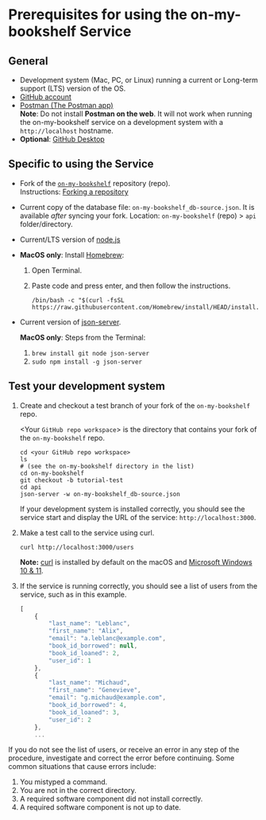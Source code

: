 # Prerequisites for using the on-my-bookshelf Service

## General

* Development system (Mac, PC, or Linux) running a current or Long-term support (LTS) version of the OS.
* [GitHub account](https://github.com)
* [Postman (The Postman app) ](https://www.postman.com/downloads/)<br>
  **Note**: Do not install **Postman on the web**. It will not work when running the on-my-bookshelf service on a development system with a ``http://localhost`` hostname.
* **Optional**: [GitHub Desktop](https://desktop.github.com)

## Specific to using the Service

* Fork of the [`on-my-bookshelf`](https://github.com/davkow/on-my-bookshelf) repository (repo).<br>
Instructions: [Forking a repository](https://docs.github.com/en/pull-requests/collaborating-with-pull-requests/working-with-forks/fork-a-repo#forking-a-repository)

* Current copy of the database file: `on-my-bookshelf_db-source.json`. It is available *after* syncing your fork. Location: `on-my-bookshelf` (repo) &gt; `api` folder/directory. 

* Current/LTS version of [node.js](https://nodejs.org/en)

* **MacOS only**: Install [Homebrew](https://brew.sh/):
  1. Open Terminal.
  2. Paste code and press enter, and then follow the instructions.
     
     ```
     /bin/bash -c "$(curl -fsSL https://raw.githubusercontent.com/Homebrew/install/HEAD/install.sh)"
     ```
* Current version of [json-server](https://www.npmjs.com/package/json-server). 

   **MacOS only**: 
   Steps from the Terminal:
  
   1. ``brew install git node json-server``
   2. ``sudo npm install -g json-server``

## Test your development system
1. Create and checkout a test branch of your fork of the ``on-my-bookshelf`` repo. 

   &lt;Your `GitHub repo workspace`&gt; is the directory that contains your fork of the `on-my-bookshelf` repo.

    ```shell
    cd <your GitHub repo workspace>
    ls
    # (see the on-my-bookshelf directory in the list)
    cd on-my-bookshelf
    git checkout -b tutorial-test
    cd api
    json-server -w on-my-bookshelf_db-source.json
    ```

    If your development system is installed correctly, you should see
    the service start and display the URL of the service: `http://localhost:3000`.

1. Make a test call to the service using curl.

    ```shell
    curl http://localhost:3000/users
    ```
   **Note:** [curl](https://curl.se/) is installed by default on the macOS and [Microsoft Windows 10 & 11](https://curl.se/windows/microsoft.html). 


1. If the service is running correctly, you should see a list of users from the service, such as in this example.

    ```js
    [
        {
            "last_name": "Leblanc",
            "first_name": "Alix",
            "email": "a.leblanc@example.com",
            "book_id_borrowed": null,
            "book_id_loaned": 2,
            "user_id": 1
        },
        {
            "last_name": "Michaud",
            "first_name": "Genevieve",
            "email": "g.michaud@example.com",
            "book_id_borrowed": 4,
            "book_id_loaned": 3,
            "user_id": 2
        },
        ...
    ```

If you do not see the list of users, or receive an error in any step
of the procedure, investigate and correct the error before continuing.
Some common situations that cause errors include:

1. You mistyped a command.
2. You are not in the correct directory.
3. A required software component did not install correctly.
4. A required software component is not up to date.


